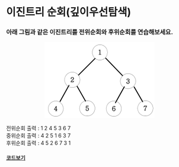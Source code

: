 # 이진트리 순회(깊이우선탐색)

### 아래 그림과 같은 이진트리를 전위순회와 후위순회를 연습해보세요.

<div align="center">

![img1](./img1.png)

</div>

전위순회 출력 : 1 2 4 5 3 6 7  
중위순회 출력 : 4 2 5 1 6 3 7  
후위순회 출력 : 4 5 2 6 7 3 1

#### [코드보기](./solution.js)
